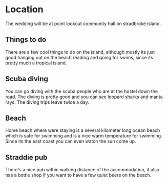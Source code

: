 # Location

The wedding will be at point lookout community hall on stradbroke island.

## Things to do

There are a few cool things to do on the island, although mostly its just good hanging out on the beach reading and going for swims, since its pretty much a tropical island.

## Scuba diving

You can go diving with the scuba people who are at the hostel down the road. The diving is pretty good and you can see leopard sharks and manta rays. The diving trips leave twice a day.

## Beach

Home beach where were staying is a several kilometer long ocean beach which is safe for swimming and is a nice warm temperature for swimming. Since its the east coast you can even watch the sun come up.

## Straddie pub

There's a nice pub within walking distance of the accommodation, it also has a bottle shop if you want to have a few quiet beers on the beach.

